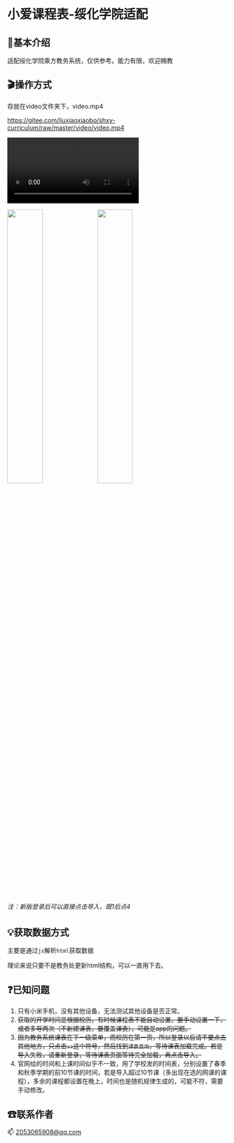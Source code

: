 # 小爱课程表-绥化学院适配

## 🐔基本介绍

适配绥化学院乘方教务系统，仅供参考。能力有限，欢迎赐教

## 🎬操作方式
存放在video文件夹下，video.mp4

https://gitee.com/liuxiaoxiaobo/shxy-curriculum/raw/master/video/video.mp4

<video src="https://gitee.com/liuxiaoxiaobo/shxy-curriculum/raw/master/video/video.mp4"></video>

<img src="https://gitee.com/liuxiaoxiaobo/shxy-curriculum/raw/master/img/1.jpg" width="40%">
<img src="https://gitee.com/liuxiaoxiaobo/shxy-curriculum/raw/master/img/2.jpg" width="40%">

###### 注：新版登录后可以直接点击导入，既1后点4

## 💡获取数据方式

主要是通过`js`解析`html`获取数据

理论来说只要不是教务处更新html结构，可以一直用下去。

## ❓已知问题
1. 只有小米手机，没有其他设备，无法测试其他设备是否正常。
2. ~~获取的开学时间是根据校历，有时候课程表不能自动设置，要手动设置一下，或者多导两次（不新建课表，要覆盖课表），可能是app的问题。~~
3. ~~因为教务系统课表在下一级菜单，而校历在第一页，所以登录以后请不要点击其他地方，只点击`>>`这个符号，然后找到`课表查询`，等待课表加载完成。若是导入失败，请重新登录，等待课表页面等待完全加载，再点击导入。~~
4. 官网给的时间和上课时间似乎不一致，用了学校发的时间表，分别设置了春季和秋季学期的前10节课的时间，若是导入超过10节课（多出现在选的网课的课程），多余的课程都设置在晚上，时间也是随机规律生成的，可能不符，需要手动修改。
## ☎联系作者
📫 2053065908@qq.com
